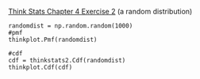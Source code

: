 [Think Stats Chapter 4 Exercise 2](http://greenteapress.com/thinkstats2/html/thinkstats2005.html#toc41) (a random distribution)

```{python}
randomdist = np.random.random(1000)
#pmf
thinkplot.Pmf(randomdist)

#cdf
cdf = thinkstats2.Cdf(randomdist)
thinkplot.Cdf(cdf)
```
